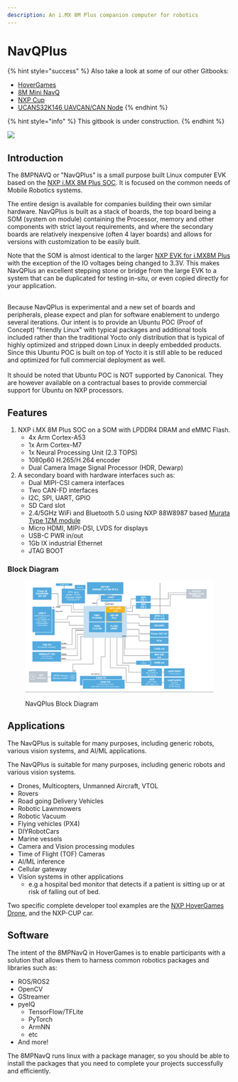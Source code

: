 ```yaml
---
description: An i.MX 8M Plus companion computer for robotics
---
```


# NavQPlus

{% hint style="success" %}
Also take a look at some of our other Gitbooks:

* [HoverGames](https://app.gitbook.com/o/-L9GLsni4p7csCR7QCJ8/s/-L9GLtb-Tz\_XaKbQu-Al/)
* [8M Mini NavQ](https://app.gitbook.com/o/-L9GLsni4p7csCR7QCJ8/s/-M-CCnxDe4dTvAz3QmDw/)
* [NXP Cup](https://app.gitbook.com/o/-L9GLsni4p7csCR7QCJ8/s/-L9GLtaxrQtBdBRsFIJB/)
* [UCANS32K146 UAVCAN/CAN Node](https://app.gitbook.com/o/-L9GLsni4p7csCR7QCJ8/s/-M7FJ\_hQKd8L0MNgduui/)
{% endhint %}

{% hint style="info" %}
This gitbook is under construction.
{% endhint %}

![](.gitbook/assets/navqplus\_image.jpg)

## Introduction

The 8MPNAVQ or "NavQPlus" is a small purpose built Linux computer EVK based on the [NXP i.MX 8M Plus SOC](https://www.nxp.com/products/processors-and-microcontrollers/arm-processors/i-mx-applications-processors/i-mx-8-processors/i-mx-8m-plus-arm-cortex-a53-machine-learning-vision-multimedia-and-industrial-iot:IMX8MPLUS). It is focused on the common needs of Mobile Robotics systems.

The entire design is available for companies building their own similar hardware. NavQPlus is built as a stack of boards, the top board being a SOM (system on module) containing the Processor, memory and other components with strict layout requirements, and where the secondary boards are relatively inexpensive (often 4 layer boards) and allows for versions with customization to be easily built.

Note that the SOM is almost identical to the larger [NXP EVK for i.MX8M Plus](https://www.nxp.com/design/development-boards/i-mx-evaluation-and-development-boards/evaluation-kit-for-the-i-mx-8m-plus-applications-processor:8MPLUSLPD4-EVK) with the exception of the IO voltages being changed to 3.3V. This makes NavQPlus an excellent stepping stone or bridge from the large EVK to a system that can be duplicated for testing in-situ, or even copied directly for your application.&#x20;

\
Because NavQPlus is experimental and a new set of boards and peripherals, please expect and plan for software enablement to undergo several iterations. Our intent is to provide an Ubuntu POC (Proof of Concept) "friendly Linux" with typical packages and additional tools included rather than the traditional Yocto only distribution that is typical of highly optimized and stripped down Linux in deeply embedded products. Since this Ubuntu POC is built on top of Yocto it is still able to be reduced and optimized for full commercial deployment as well.\
\
It should be noted that Ubuntu POC is NOT supported by Canonical. They are however available on a contractual bases to provide commercial support for Ubuntu on NXP processors.

## Features

1. NXP i.MX 8M Plus SOC on a SOM with LPDDR4 DRAM and eMMC Flash.
   * 4x Arm Cortex-A53
   * 1x Arm Cortex-M7
   * 1x Neural Processing Unit (2.3 TOPS)
   * 1080p60 H.265/H.264 encoder
   * Dual Camera Image Signal Processor (HDR, Dewarp)
2. A secondary board with hardware interfaces such as:
   * Dual MIPI-CSI camera interfaces
   * Two CAN-FD interfaces
   * I2C, SPI, UART, GPIO
   * SD Card slot
   * 2.4/5GHz WiFi and Bluetooth 5.0 using NXP 88W8987 based [Murata Type 1ZM module](https://www.murata.com/products/connectivitymodule/wi-fi-bluetooth/overview/lineup/type1zm)&#x20;
   * Micro HDMI, MIPI-DSI, LVDS for displays
   * USB-C PWR in/out
   * 1Gb IX industrial Ethernet
   * JTAG BOOT

### Block Diagram

<figure><img src=".gitbook/assets/image.png" alt=""><figcaption><p>NavQPlus Block Diagram</p></figcaption></figure>

## Applications

The NavQPlus is suitable for many purposes, including generic robots, various vision systems, and AI/ML applications.

The NavQPlus is suitable for many purposes, including generic robots and various vision systems.

* Drones, Multicopters, Unmanned Aircraft, VTOL
* Rovers
* Road going Delivery Vehicles
* Robotic Lawnmowers
* Robotic Vacuum
* Flying vehicles (PX4)
* DIYRobotCars
* Marine vessels
* Camera and Vision processing modules
* Time of Flight (TOF) Cameras
* AI/ML inference
* Cellular gateway
* Vision systems in other applications
  * e.g a hospital bed monitor that detects if a patient is sitting up or at risk of falling out of bed.

Two specific complete developer tool examples are the [NXP HoverGames Drone](https://nxp.gitbook.io/hovergames), and the NXP-CUP car.

## Software

The intent of the 8MPNavQ in HoverGames is to enable participants with a solution that allows them to harness common robotics packages and libraries such as:

* ROS/ROS2
* OpenCV
* GStreamer
* pyeIQ
  * TensorFlow/TFLite
  * PyTorch
  * ArmNN
  * etc
* And more!

The 8MPNavQ runs linux with a package manager, so you should be able to install the packages that you need to complete your projects successfully and efficiently.

